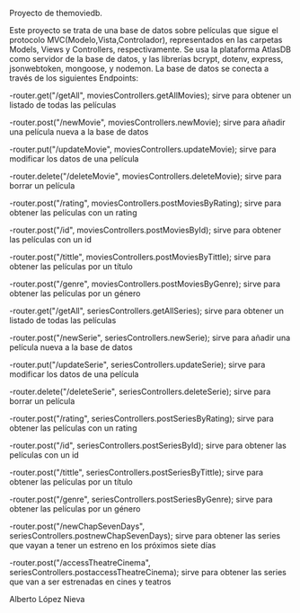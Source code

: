 Proyecto de themoviedb.

Este proyecto se trata de una base de datos sobre películas que sigue el protocolo MVC(Modelo,Vista,Controlador), representados en las carpetas Models, Views y Controllers, respectivamente.
Se usa la plataforma AtlasDB como servidor de la base de datos, y las librerías bcrypt, dotenv, express, jsonwebtoken, mongoose, y nodemon. 
La base de datos se conecta a través de los siguientes Endpoints:

-router.get("/getAll", moviesControllers.getAllMovies); 
sirve para obtener un listado de todas las películas

-router.post("/newMovie", moviesControllers.newMovie);
sirve para añadir una película nueva a la base de datos

-router.put("/updateMovie", moviesControllers.updateMovie);
sirve para modificar los datos de una película

-router.delete("/deleteMovie", moviesControllers.deleteMovie);
sirve para borrar un película

-router.post("/rating", moviesControllers.postMoviesByRating);
sirve para obtener las películas con un rating

-router.post("/id", moviesControllers.postMoviesById);
sirve para obtener las películas con un id

-router.post("/tittle", moviesControllers.postMoviesByTittle);
sirve para obtener las películas por un título

-router.post("/genre", moviesControllers.postMoviesByGenre);
sirve para obtener las películas por un género

-router.get("/getAll", seriesControllers.getAllSeries);
sirve para obtener un listado de todas las películas

-router.post("/newSerie", seriesControllers.newSerie);
sirve para añadir una película nueva a la base de datos

-router.put("/updateSerie", seriesControllers.updateSerie);
sirve para modificar los datos de una película

-router.delete("/deleteSerie", seriesControllers.deleteSerie);
sirve para borrar un película

-router.post("/rating", seriesControllers.postSeriesByRating);
sirve para obtener las películas con un rating

-router.post("/id", seriesControllers.postSeriesById);
sirve para obtener las películas con un id

-router.post("/tittle", seriesControllers.postSeriesByTittle);
sirve para obtener las películas por un título

-router.post("/genre", seriesControllers.postSeriesByGenre);
sirve para obtener las películas por un género

-router.post("/newChapSevenDays", seriesControllers.postnewChapSevenDays);
sirve para obtener las series que vayan a tener un estreno en los próximos siete días

-router.post("/accessTheatreCinema", seriesControllers.postaccessTheatreCinema);
sirve para obtener las series que van a ser estrenadas en cines y teatros




























Alberto López Nieva